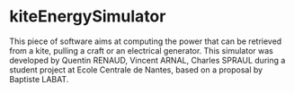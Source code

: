 kiteEnergySimulator
===================

This piece of software aims at computing the power that can be retrieved from a kite, pulling a craft or an electrical generator. This simulator was developed by Quentin RENAUD, Vincent ARNAL, Charles SPRAUL during a student project at Ecole Centrale de Nantes, based on a proposal by Baptiste LABAT.
